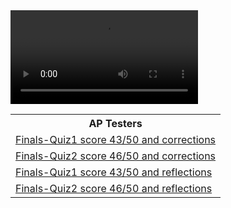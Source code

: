 <div id="video_wrapper">
  <video autoplay loop>
    <source src="https://drive.google.com/uc?export=view&id=1VtQKnX2G4SAtIn-J8Y7w5Jb1MN09LAkv" type="video/mp4">
  </video>
</div>

<table>
   <tr>
    <th>AP Testers</th>
   </tr>
   
   <tr>
    <td><a href="hthttps://github.com/TianbinLiu/Tianbin-Github/wiki/AP-Testers#finals-quiz1-score4350-and-corrections">Finals-Quiz1 score 43/50 and corrections</a></td>
   </tr>

  
   <tr>
    <td><a href="https://github.com/TianbinLiu/Tianbin-Github/wiki/AP-Testers#finals-quiz1-score4650-and-corrections">Finals-Quiz2 score 46/50 and corrections</a></td>
   </tr>
  
  
   <tr>
    <td><a href="https://github.com/TianbinLiu/Tianbin-Github/wiki/AP-Testers#finals-quiz1-score4350-and-reflections">Finals-Quiz1 score 43/50 and reflections</a></td>
   </tr>
  
   <tr>
    <td><a href="https://github.com/TianbinLiu/Tianbin-Github/wiki/AP-Testers#finals-quiz1-score4650-and-reflections">Finals-Quiz2 score 46/50 and reflections</a></td>
   </tr>
